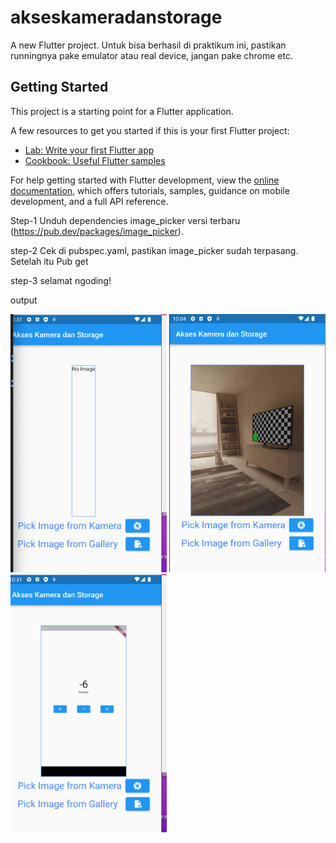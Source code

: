 # akseskameradanstorage

A new Flutter project.
Untuk bisa berhasil di praktikum ini, pastikan runningnya pake emulator atau real device, jangan pake chrome etc.

## Getting Started

This project is a starting point for a Flutter application.

A few resources to get you started if this is your first Flutter project:

- [Lab: Write your first Flutter app](https://docs.flutter.dev/get-started/codelab)
- [Cookbook: Useful Flutter samples](https://docs.flutter.dev/cookbook)

For help getting started with Flutter development, view the
[online documentation](https://docs.flutter.dev/), which offers tutorials,
samples, guidance on mobile development, and a full API reference.

Step-1 
Unduh dependencies image_picker versi terbaru (https://pub.dev/packages/image_picker).

step-2 
Cek di pubspec.yaml, pastikan image_picker sudah terpasang. Setelah itu Pub get

step-3 
selamat ngoding!

output

<img src="https://github.com/evlstari/projectprakmobile/blob/main/dokumentasi/tanpaImage.png" width="250">
<img src="https://github.com/evlstari/projectprakmobile/blob/main/dokumentasi/Fcamera.png" width="250">
<img src="https://github.com/evlstari/projectprakmobile/blob/main/dokumentasi/Fgallery.png" width="250">
